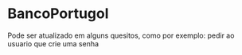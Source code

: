 # BancoPortugol
Pode ser atualizado em alguns quesitos, como por exemplo: pedir ao usuario que crie uma senha
